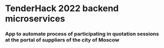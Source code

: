 # TenderHack 2022 backend microservices
### App to automate process of participating in quotation sessions at the portal of suppliers of the city of Moscow